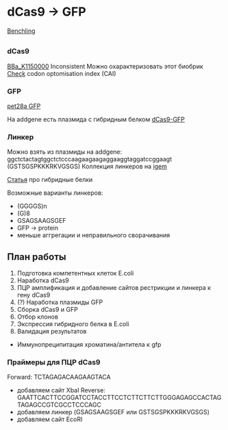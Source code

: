 # dCas9 -> GFP

[Benchling](https://benchling.com/greshnova/f_/TeZKADfR-summer-practice-2019/?filter=section%3Ainventory%3Btypes%3AIS_ONE_OF%3Afolder%2Cbasic_folder_item%2Cprotein%2Csequence%2Coligo%3Bfolder%3Alib_TeZKADfR%3BarchivePurposes%3AIS_ONE_OF%3ANOT_ARCHIVED&offset=0&limit=100&sort=name&reverse=0&q=)

##

### dCas9

[BBa_K1150000](http://parts.igem.org/wiki/index.php?title=Part:BBa_K1150000)
Inconsistent
Можно охарактеризовать этот биобрик
[Check](https://www.genscript.com/tools/rare-codon-analysis) codon optomisation index (CAI) 

### GFP

[pet28a GFP](https://benchling.com/greshnova/f/TeZKADfR-summer-practice-2019/seq-2hUdmAbT-pet28a_gfp-2/edit)

На addgene есть плазмида с гибридным белком [dCas9-GFP](https://www.addgene.org/64104/)

### Линкер

Можно взять из плазмиды на addgene: ggctctactagtggctctcccaagaagaagaggaaggtaggatccggaagt (GSTSGSPKKKRKVGSGS)
Коллекция линкеров на [igem](http://parts.igem.org/Protein_domains/Linker)

[Статья](https://www.ncbi.nlm.nih.gov/pmc/articles/PMC3726540/pdf/nihms-411484.pdf) про гибридные белки

Возможные варианты линкеров:
- (GGGGS)n
- (G)8
- GSAGSAAGSGEF
 - GFP -> protein
 - меньше аггрегации и неправильного сворачивания

## План работы

1) Подготовка компетентных клеток E.coli
2) Наработка dCas9
3) ПЦР амплификация и добавление сайтов рестрикции и линкера к гену dCas9
4) (?) Наработка плазмиды GFP
5) Сборка dCas9 и GFP 
6) Отбор клонов
7) Экспрессия гибридного белка в E.coli
8) Валидация результатов 
 - Иммунопреципитация хроматина/антитела к gfp

### Праймеры для ПЦР dCas9

Forward: TCTAGAGACAAGAAGTACA
- добавляем сайт XbaI
Reverse: GAATTCACTTCCGGATCCTACCTTCCTCTTCTTCTTGGGAGAGCCACTAGTAGAGCCGTCGCCTCCCAGC
- добавляем линкер (GSAGSAAGSGEF или GSTSGSPKKKRKVGSGS)
- добавляем сайт EcoRI
